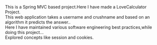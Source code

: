 This is a Spring MVC based project.Here I have made a LoveCalculator Project.
<br>
This web application takes a username and crushname and based on an algorithm it predicts the answer..
<br>
Here I have maintained various software engineering best practices,while doing this project...
<br>
Explored concepts like session and cookies.
